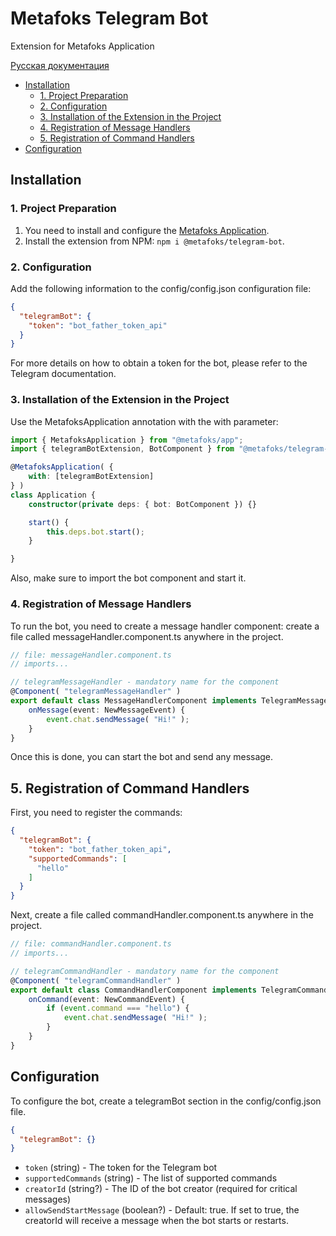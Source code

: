 # Metafoks Telegram Bot

Extension for Metafoks Application

[Русская документация](locale/ru.md)

- [Installation](#installation)
    - [1. Project Preparation](#1-project-preparation)
    - [2. Configuration](#2-configuration)
    - [3. Installation of the Extension in the Project](#3-installation-of-the-extension-in-the-project)
    - [4. Registration of Message Handlers](#4-registration-of-message-handlers)
    - [5. Registration of Command Handlers](#5-registration-of-command-handlers)
- [Configuration](#configuration)

## Installation

### 1. Project Preparation

1. You need to install and configure the [Metafoks Application](https://github.com/Meatafoks/Application).
2. Install the extension from NPM: `npm i @metafoks/telegram-bot`.

### 2. Configuration

Add the following information to the config/config.json configuration file:

```json
{
  "telegramBot": {
    "token": "bot_father_token_api"
  }
}
```

For more details on how to obtain a token for the bot, please refer to the Telegram documentation.

### 3. Installation of the Extension in the Project

Use the MetafoksApplication annotation with the with parameter:

```typescript
import { MetafoksApplication } from "@metafoks/app";
import { telegramBotExtension, BotComponent } from "@metafoks/telegram-bot";

@MetafoksApplication( {
    with: [telegramBotExtension]
} )
class Application {
    constructor(private deps: { bot: BotComponent }) {}

    start() {
        this.deps.bot.start();
    }

}
```

Also, make sure to import the bot component and start it.

### 4. Registration of Message Handlers

To run the bot, you need to create a message handler component: create a file called messageHandler.component.ts
anywhere in the project.

```typescript
// file: messageHandler.component.ts
// imports...

// telegramMessageHandler - mandatory name for the component
@Component( "telegramMessageHandler" )
export default class MessageHandlerComponent implements TelegramMessageHandler {
    onMessage(event: NewMessageEvent) {
        event.chat.sendMessage( "Hi!" );
    }
}
```

Once this is done, you can start the bot and send any message.

## 5. Registration of Command Handlers

First, you need to register the commands:

```json
{
  "telegramBot": {
    "token": "bot_father_token_api",
    "supportedCommands": [
      "hello"
    ]
  }
}
```

Next, create a file called commandHandler.component.ts anywhere in the project.

```typescript
// file: commandHandler.component.ts
// imports...

// telegramCommandHandler - mandatory name for the component
@Component( "telegramCommandHandler" )
export default class CommandHandlerComponent implements TelegramCommandHandler {
    onCommand(event: NewCommandEvent) {
        if (event.command === "hello") {
            event.chat.sendMessage( "Hi!" );
        }
    }
}
```

## Configuration

To configure the bot, create a telegramBot section in the config/config.json file.

```json
{
  "telegramBot": {}
}
```

- `token` (string) - The token for the Telegram bot
- `supportedCommands` (string) - The list of supported commands
- `creatorId` (string?) - The ID of the bot creator (required for critical messages)
- `allowSendStartMessage` (boolean?) - Default: true. If set to true, the creatorId will receive a message when the bot
  starts or restarts.